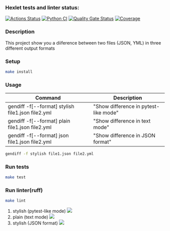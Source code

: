 ### Hexlet tests and linter status:
[![Actions Status](https://github.com/Morphius-IG/python-project-50/actions/workflows/hexlet-check.yml/badge.svg)](https://github.com/Morphius-IG/python-project-50/actions)
[![Python CI](https://github.com/Morphius-IG/python-project-50/actions/workflows/pyci.yml/badge.svg)](https://github.com/Morphius-IG/python-project-50/actions/workflows/pyci.yml)
[![Quality Gate Status](https://sonarcloud.io/api/project_badges/measure?project=Morphius-IG_python-project-50&metric=alert_status)](https://sonarcloud.io/summary/new_code?id=Morphius-IG_python-project-50)
[![Coverage](https://sonarcloud.io/api/project_badges/measure?project=Morphius-IG_python-project-50&metric=coverage)](https://sonarcloud.io/summary/new_code?id=Morphius-IG_python-project-50)

### Description

This project show you a diiference between two files (JSON, YML) in three different output formats

### Setup

```bash
make install
```

### Usage
| Command                                                                | Description                           |
|------------------------------------------------------------------------|---------------------------------------|
| gendiff -f[--format] stylish file1.json file2.yml                      | "Show difference in pytest-like mode" |
| gendiff -f[--format] plain file1.json file2.yml                        | "Show difference in text mode"        |
| gendiff -f[--format] json file1.json file2.yml                         | "Show difference in JSON format"      |
```bash
gendiff -f stylish file1.json file2.yml

```

### Run tests

```bash
make test
```
### Run linter(ruff)

```bash
make lint
```
1. stylish (pytest-like mode)
<a href="https://asciinema.org/a/UUc37fgOHiGdhrfXSNwQlncqW" target="_blank"><img src="https://asciinema.org/a/UUc37fgOHiGdhrfXSNwQlncqW.svg" /></a>
2. plain (text mode)
<a href="https://asciinema.org/a/qWl9BI10tpgmJUV3TyO94nyx3" target="_blank"><img src="https://asciinema.org/a/qWl9BI10tpgmJUV3TyO94nyx3.svg" /></a>
3. stylish (JSON format)
<a href="https://asciinema.org/a/CTzE6KH5NThTEjS8xSxBGoMdO" target="_blank"><img src="https://asciinema.org/a/CTzE6KH5NThTEjS8xSxBGoMdO.svg" /></a>
